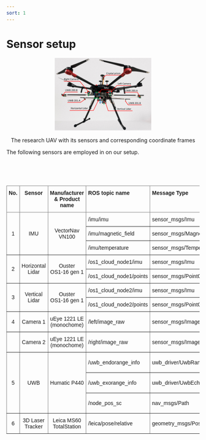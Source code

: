 ```yaml
---
sort: 1
---
```


# Sensor setup

<p align="center">
	<img src="/images/hardware.png" alt="Hardware Setup" width="50%"/>
</p>
<p style="text-align: center;">The research UAV with its sensors and corresponding coordinate frames </p>

The following sensors are employed in on our setup.
<style type="text/css">
.tg  {border-collapse:collapse;border-spacing:0;}
.tg td{border-color:black;border-style:solid;border-width:1px;font-family:Arial, sans-serif;font-size:14px;
  overflow:hidden;padding:10px 5px;word-break:normal;}
.tg th{border-color:black;border-style:solid;border-width:1px;font-family:Arial, sans-serif;font-size:14px;
  font-weight:normal;overflow:hidden;padding:10px 5px;word-break:normal;}
.tg .tg-lboi{border-color:inherit;text-align:left;vertical-align:middle}
.tg .tg-9wq8{border-color:inherit;text-align:center;vertical-align:middle}
.tg .tg-c3ow{border-color:inherit;text-align:center;vertical-align:top}
.tg .tg-0pky{border-color:inherit;text-align:left;vertical-align:top}
</style>
<table class="tg">
<thead>
  <tr>
    <th class="tg-c3ow">No.</th>
    <th class="tg-c3ow">Sensor</th>
    <th class="tg-c3ow">Manufacturer<br>&amp; Product name</th>
    <th class="tg-0pky">ROS topic name</th>
    <th class="tg-0pky">Message Type</th>
    <th class="tg-0pky">Nominal Rate</th>
  </tr>
</thead>
<tbody>
  <tr>
    <td class="tg-9wq8" rowspan="3">1</td>
    <td class="tg-9wq8" rowspan="3">IMU</td>
    <td class="tg-9wq8" rowspan="3">VectorNav<br>VN100</td>
    <td class="tg-lboi">/imu/imu</td>
    <td class="tg-lboi">sensor_msgs/Imu</td>
    <td class="tg-lboi">385 Hz</td>
  </tr>
  <tr>
    <td class="tg-lboi">/imu/magnetic_field</td>
    <td class="tg-lboi">sensor_msgs/MagneticField</td>
    <td class="tg-lboi">385 Hz</td>
  </tr>
  <tr>
    <td class="tg-lboi">/imu/temperature</td>
    <td class="tg-lboi">sensor_msgs/Temperature</td>
    <td class="tg-lboi">385 Hz</td>
  </tr>
  <tr>
    <td class="tg-9wq8" rowspan="2">2</td>
    <td class="tg-9wq8" rowspan="2">Horizontal Lidar</td>
    <td class="tg-9wq8" rowspan="2">Ouster<br>OS1-16 gen 1</td>
    <td class="tg-lboi">/os1_cloud_node1/imu</td>
    <td class="tg-lboi">sensor_msgs/Imu</td>
    <td class="tg-lboi">100 Hz</td>
  </tr>
  <tr>
    <td class="tg-lboi">/os1_cloud_node1/points</td>
    <td class="tg-lboi">sensor_msgs/PointCloud2</td>
    <td class="tg-lboi">10 Hz</td>
  </tr>
  <tr>
    <td class="tg-9wq8" rowspan="2">3</td>
    <td class="tg-9wq8" rowspan="2">Vertical Lidar</td>
    <td class="tg-9wq8" rowspan="2">Ouster<br>OS1-16 gen 1</td>
    <td class="tg-lboi">/os1_cloud_node2/imu</td>
    <td class="tg-lboi">sensor_msgs/Imu</td>
    <td class="tg-lboi">100 Hz</td>
  </tr>
  <tr>
    <td class="tg-lboi">/os1_cloud_node2/points</td>
    <td class="tg-lboi">sensor_msgs/PointCloud2</td>
    <td class="tg-lboi">10 Hz</td>
  </tr>
  <tr>
    <td class="tg-9wq8">4</td>
    <td class="tg-9wq8">Camera 1</td>
    <td class="tg-9wq8">uEye 1221 LE<br>(monochome)</td>
    <td class="tg-lboi">/left/image_raw</td>
    <td class="tg-lboi">sensor_msgs/Image</td>
    <td class="tg-lboi">10 Hz</td>
  </tr>
  <tr>
    <td class="tg-9wq8"></td>
    <td class="tg-9wq8">Camera 2</td>
    <td class="tg-9wq8">uEye 1221 LE<br>(monochome)</td>
    <td class="tg-lboi">/right/image_raw</td>
    <td class="tg-lboi">sensor_msgs/Image</td>
    <td class="tg-lboi">10 Hz</td>
  </tr>
  <tr>
    <td class="tg-9wq8" rowspan="3">5</td>
    <td class="tg-9wq8" rowspan="3">UWB</td>
    <td class="tg-9wq8" rowspan="3">Humatic P440</td>
    <td class="tg-lboi">/uwb_endorange_info</td>
    <td class="tg-lboi">uwb_driver/UwbRange</td>
    <td class="tg-lboi">68.571 Hz</td>
  </tr>
  <tr>
    <td class="tg-lboi">/uwb_exorange_info</td>
    <td class="tg-lboi">uwb_driver/UwbEcho</td>
    <td class="tg-lboi">5.714 Hz</td>
  </tr>
  <tr>
    <td class="tg-lboi">/node_pos_sc</td>
    <td class="tg-lboi">nav_msgs/Path</td>
    <td class="tg-lboi">5.714 Hz</td>
  </tr>
  <tr>
    <td class="tg-9wq8">6</td>
    <td class="tg-9wq8">3D Laser Tracker</td>
    <td class="tg-9wq8">Leica MS60 TotalStation</td>
    <td class="tg-lboi">/leica/pose/relative</td>
    <td class="tg-lboi">geometry_msgs/PoseStamped</td>
    <td class="tg-lboi">20 Hz</td>
  </tr>
</tbody>
</table>

